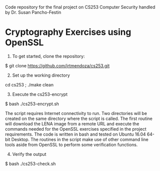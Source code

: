 Code repository for the final project on CS253 Computer Security handled by Dr. Susan Pancho-Festin

# Cryptography Exercises using OpenSSL 
1. To get started, clone the repository: 

$ git clone https://github.com/jrtmendoza/cs253.git

2. Set up the working directory

cd cs253 ; ./make clean

3. Execute the cs253-encrypt
 
$ bash ./cs253-encrypt.sh

The script requires Internet connectivity to run. Two directories will be created on the same directory where the script is called. The first routine will download the LENA image from a remote URL and execute the commands needed for the OpenSSL exercises specified in the project requirements.  The code is written in bash and tested on Ubuntu 16.04 64-bit Desktop. The routines in the script make use of other command line tools aside from OpenSSL to perform some verification functions. 

4. Verify the output 

$ bash ./cs253-check.sh
